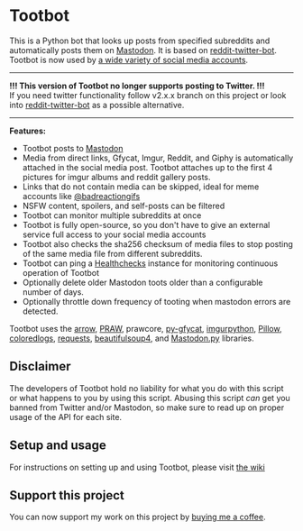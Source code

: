 # Tootbot

This is a Python bot that looks up posts from specified subreddits and automatically posts them on 
[Mastodon](https://joinmastodon.org/). It is based on 
[reddit-twitter-bot](https://github.com/rhiever/reddit-twitter-bot). Tootbot is now used by 
[a wide variety of social media accounts](https://github.com/corbindavenport/tootbot/wiki/Accounts-using-Tootbot).

---

**!!! This version of Tootbot no longer supports posting to Twitter. !!!**    
If you need twitter functionality follow v2.x.x branch on this project or look into
[reddit-twitter-bot](https://github.com/rhiever/reddit-twitter-bot) as a possible alternative.

---

**Features:**

* Tootbot posts to [Mastodon](https://joinmastodon.org/)
* Media from direct links, Gfycat, Imgur, Reddit, and Giphy is automatically attached in the social media post.
  Tootbot attaches up to the first 4 pictures for imgur albums and reddit gallery posts.
* Links that do not contain media can be skipped, ideal for meme accounts like 
  [@badreactiongifs](https://twitter.com/badreactiongifs)
* NSFW content, spoilers, and self-posts can be filtered
* Tootbot can monitor multiple subreddits at once
* Tootbot is fully open-source, so you don't have to give an external service full access to your social media accounts
* Tootbot also checks the sha256 checksum of media files to stop posting of the same media file from different subreddits.
* Tootbot can ping a [Healthchecks](https://healthchecks.io/) instance for monitoring continuous operation of Tootbot
* Optionally delete older Mastodon toots older than a configurable number of days.
* Optionally throttle down frequency of tooting when mastodon errors are detected.

Tootbot uses the 
[arrow](https://arrow.readthedocs.io/en/stable/),
[PRAW](https://praw.readthedocs.io/en/latest/), prawcore,
[py-gfycat](https://github.com/ankeshanand/py-gfycat),
[imgurpython](https://github.com/Imgur/imgurpython), 
[Pillow](https://github.com/python-pillow/Pillow), 
[coloredlogs](https://coloredlogs.readthedocs.io/en/latest/),
[requests](https://github.com/psf/requests),
[beautifulsoup4](http://www.crummy.com/software/BeautifulSoup/bs4/),
and [Mastodon.py](https://github.com/halcy/Mastodon.py) libraries. 

## Disclaimer

The developers of Tootbot hold no liability for what you do with this script or what happens to you by using this script. Abusing this script *can* get you banned from Twitter and/or Mastodon, so make sure to read up on proper usage of the API for each site.

## Setup and usage

For instructions on setting up and using Tootbot, please visit [the wiki](https://gitlab.com/marvin8/tootbot/-/wikis/home)

## Support this project

You can now support my work on this project by [buying me a coffee](https://www.buymeacoffee.com/marvin8).
